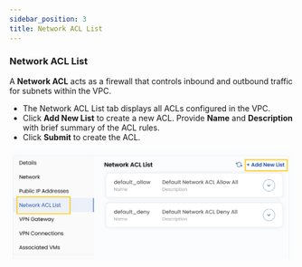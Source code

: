 ```yaml
---
sidebar_position: 3
title: Network ACL List
---
```


### **Network ACL List**

A **Network ACL** acts as a firewall that controls inbound and outbound traffic for subnets within the VPC.
- The Network ACL List tab displays all ACLs configured in the VPC.
- Click **Add New List** to create a new ACL. Provide **Name** and **Description** with brief summary of the ACL rules.
- Click **Submit** to create the ACL.

![alt text](images/vpc_net_7.png)
